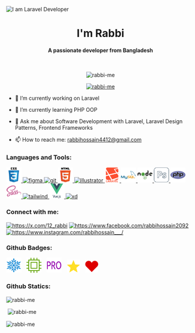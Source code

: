 

![I am Laravel Developer](https://scontent.fdac27-1.fna.fbcdn.net/v/t39.30808-6/447785041_1126581598606331_1352901631631881763_n.jpg?stp=dst-jpg_s960x960&_nc_cat=104&ccb=1-7&_nc_sid=cc71e4&_nc_eui2=AeFO2cfS6XzlOC1lHKniy_KUnXWHFuigwDOddYcW6KDAM32dACL1egNxOrmdFX_WG8bE-wpthM8SFYLteLVturYP&_nc_ohc=eCj7vSbGSG4Q7kNvgHpx1S5&_nc_ht=scontent.fdac27-1.fna&oh=00_AYBcYe63_WBNEFMQkRihma6ifrrqqQqdcC6LetpyzVdSog&oe=66909609)


<h1 align="center">I'm Rabbi</h1>
<h4 align="center">A passionate developer from Bangladesh</h4>
</br>

<p align="center"> <img src="https://komarev.com/ghpvc/?username=rabbi-me&label=Profile%20views&color=0e75b6&style=flat" alt="rabbi-me" /> </p>

<p align="center"> <a href="https://github.com/ryo-ma/github-profile-trophy"><img src="https://github-profile-trophy.vercel.app/?username=rabbi-me" alt="rabbi-me" /></a> </p>


- 🔭 I’m currently working on Laravel

- 🌱 I’m currently learning PHP OOP

- 💬 Ask me about  Software Development with Laravel, Laravel Design Patterns, Frontend Frameworks

- 📫 How to reach me: rabbihossain4412@gmail.com

<h3 align="left">Languages and Tools:</h3>
<p align="left"> <a href="https://www.w3schools.com/css/" target="_blank" rel="noreferrer"> <img src="https://raw.githubusercontent.com/devicons/devicon/master/icons/css3/css3-original-wordmark.svg" alt="css3" width="40" height="40"/> </a> <a href="https://www.figma.com/" target="_blank" rel="noreferrer"> <img src="https://www.vectorlogo.zone/logos/figma/figma-icon.svg" alt="figma" width="40" height="40"/> </a> <a href="https://git-scm.com/" target="_blank" rel="noreferrer"> <img src="https://www.vectorlogo.zone/logos/git-scm/git-scm-icon.svg" alt="git" width="40" height="40"/> </a> <a href="https://www.w3.org/html/" target="_blank" rel="noreferrer"> <img src="https://raw.githubusercontent.com/devicons/devicon/master/icons/html5/html5-original-wordmark.svg" alt="html5" width="40" height="40"/> </a> <a href="https://www.adobe.com/in/products/illustrator.html" target="_blank" rel="noreferrer"> <img src="https://www.vectorlogo.zone/logos/adobe_illustrator/adobe_illustrator-icon.svg" alt="illustrator" width="40" height="40"/> </a> <a href="https://laravel.com/" target="_blank" rel="noreferrer"> <img src="https://raw.githubusercontent.com/devicons/devicon/master/icons/laravel/laravel-plain-wordmark.svg" alt="laravel" width="40" height="40"/> </a> <a href="https://www.mysql.com/" target="_blank" rel="noreferrer"> <img src="https://raw.githubusercontent.com/devicons/devicon/master/icons/mysql/mysql-original-wordmark.svg" alt="mysql" width="40" height="40"/> </a> <a href="https://nodejs.org" target="_blank" rel="noreferrer"> <img src="https://raw.githubusercontent.com/devicons/devicon/master/icons/nodejs/nodejs-original-wordmark.svg" alt="nodejs" width="40" height="40"/> </a> <a href="https://www.photoshop.com/en" target="_blank" rel="noreferrer"> <img src="https://raw.githubusercontent.com/devicons/devicon/master/icons/photoshop/photoshop-line.svg" alt="photoshop" width="40" height="40"/> </a> <a href="https://www.php.net" target="_blank" rel="noreferrer"> <img src="https://raw.githubusercontent.com/devicons/devicon/master/icons/php/php-original.svg" alt="php" width="40" height="40"/> </a> <a href="https://sass-lang.com" target="_blank" rel="noreferrer"> <img src="https://raw.githubusercontent.com/devicons/devicon/master/icons/sass/sass-original.svg" alt="sass" width="40" height="40"/> </a> <a href="https://tailwindcss.com/" target="_blank" rel="noreferrer"> <img src="https://www.vectorlogo.zone/logos/tailwindcss/tailwindcss-icon.svg" alt="tailwind" width="40" height="40"/> </a> <a href="https://vuejs.org/" target="_blank" rel="noreferrer"> <img src="https://raw.githubusercontent.com/devicons/devicon/master/icons/vuejs/vuejs-original-wordmark.svg" alt="vuejs" width="40" height="40"/> </a> <a href="https://www.adobe.com/products/xd.html" target="_blank" rel="noreferrer"> <img src="https://cdn.worldvectorlogo.com/logos/adobe-xd.svg" alt="xd" width="40" height="40"/> </a> </p>
<h3 align="left">Connect with me:</h3>
<p align="left">
<a href="https://twitter.com/https://x.com/12_rabbi" target="blank"><img align="center" src="https://raw.githubusercontent.com/rahuldkjain/github-profile-readme-generator/master/src/images/icons/Social/twitter.svg" alt="https://x.com/12_rabbi" height="30" width="40" /></a>
<a href="https://fb.com/https://www.facebook.com/rabbihossain2092" target="blank"><img align="center" src="https://raw.githubusercontent.com/rahuldkjain/github-profile-readme-generator/master/src/images/icons/Social/facebook.svg" alt="https://www.facebook.com/rabbihossain2092" height="30" width="40" /></a>
<a href="https://instagram.com/https://www.instagram.com/rabbihossain___/" target="blank"><img align="center" src="https://raw.githubusercontent.com/rahuldkjain/github-profile-readme-generator/master/src/images/icons/Social/instagram.svg" alt="https://www.instagram.com/rabbihossain___/" height="30" width="40" /></a>
</p>
<h3 align="left">Github Badges:</h3>
<a href='https://archiveprogram.github.com/'><img src='https://raw.githubusercontent.com/acervenky/animated-github-badges/master/assets/acbadge.gif' width='40' height='40'></a> <a href='https://docs.github.com/en/developers'><img src='https://raw.githubusercontent.com/acervenky/animated-github-badges/master/assets/devbadge.gif' width='40' height='40'></a> <a href='https://github.com/pricing'><img src='https://raw.githubusercontent.com/acervenky/animated-github-badges/master/assets/pro.gif' width='40' height='40'></a> <a href='https://stars.github.com/'><img src='https://raw.githubusercontent.com/acervenky/animated-github-badges/master/assets/starbadge.gif' width='35' height='35'></a> <a href='https://docs.github.com/en/github/supporting-the-open-source-community-with-github-sponsors'><img src='https://raw.githubusercontent.com/acervenky/animated-github-badges/master/assets/sponsorbadge.gif' width='35' height='35'></a> 
<h3 align="left">Github Statics:</h3>

<p><img align="center" src="https://github-readme-stats.vercel.app/api/top-langs?username=rabbi-me&show_icons=true&theme=dark&title_color=ffffff&text_color=ffffff&locale=en&layout=compact" alt="rabbi-me" /></p>

<p>&nbsp;<img align="center" src="https://github-readme-stats.vercel.app/api?username=rabbi-me&show_icons=true&theme=dark&title_color=ffffff&text_color=ffffff&bg_color=000000&locale=en" alt="rabbi-me" /></p>

<p><img align="center" src="https://github-readme-streak-stats.herokuapp.com/?user=rabbi-me&theme=highcontrast" alt="rabbi-me" /></p>



